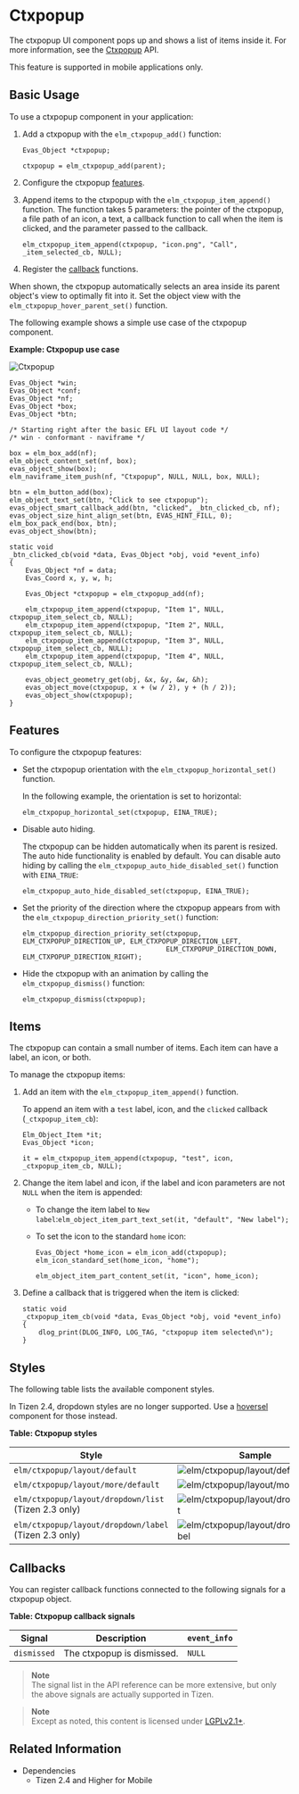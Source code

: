 # Ctxpopup

The ctxpopup UI component pops up and shows a list of items inside it. For more information, see the [Ctxpopup](../../../../api/mobile/latest/group__Elm__Ctxpopup.html) API.

This feature is supported in mobile applications only.

## Basic Usage

To use a ctxpopup component in your application:

1. Add a ctxpopup with the `elm_ctxpopup_add()` function:

   ```
   Evas_Object *ctxpopup;

   ctxpopup = elm_ctxpopup_add(parent);
   ```

2. Configure the ctxpopup [features](#features).

3. Append items to the ctxpopup with the `elm_ctxpopup_item_append()` function. The function takes 5 parameters: the pointer of the ctxpopup, a file path of an icon, a text, a callback function to call when the item is clicked, and the parameter passed to the callback.

   ```
   elm_ctxpopup_item_append(ctxpopup, "icon.png", "Call", _item_selected_cb, NULL);
   ```

4. Register the [callback](#callbacks) functions.

When shown, the ctxpopup automatically selects an area inside its parent object's view to optimally fit into it. Set the object view with the `elm_ctxpopup_hover_parent_set()` function.

The following example shows a simple use case of the ctxpopup component.

**Example: Ctxpopup use case**

![Ctxpopup](./media/ctxpopup1.png)

```
Evas_Object *win;
Evas_Object *conf;
Evas_Object *nf;
Evas_Object *box;
Evas_Object *btn;

/* Starting right after the basic EFL UI layout code */
/* win - conformant - naviframe */

box = elm_box_add(nf);
elm_object_content_set(nf, box);
evas_object_show(box);
elm_naviframe_item_push(nf, "Ctxpopup", NULL, NULL, box, NULL);

btn = elm_button_add(box);
elm_object_text_set(btn, "Click to see ctxpopup");
evas_object_smart_callback_add(btn, "clicked", _btn_clicked_cb, nf);
evas_object_size_hint_align_set(btn, EVAS_HINT_FILL, 0);
elm_box_pack_end(box, btn);
evas_object_show(btn);

static void
_btn_clicked_cb(void *data, Evas_Object *obj, void *event_info)
{
    Evas_Object *nf = data;
    Evas_Coord x, y, w, h;

    Evas_Object *ctxpopup = elm_ctxpopup_add(nf);

    elm_ctxpopup_item_append(ctxpopup, "Item 1", NULL, ctxpopup_item_select_cb, NULL);
    elm_ctxpopup_item_append(ctxpopup, "Item 2", NULL, ctxpopup_item_select_cb, NULL);
    elm_ctxpopup_item_append(ctxpopup, "Item 3", NULL, ctxpopup_item_select_cb, NULL);
    elm_ctxpopup_item_append(ctxpopup, "Item 4", NULL, ctxpopup_item_select_cb, NULL);

    evas_object_geometry_get(obj, &x, &y, &w, &h);
    evas_object_move(ctxpopup, x + (w / 2), y + (h / 2));
    evas_object_show(ctxpopup);
}
```

## Features

To configure the ctxpopup features:

- Set the ctxpopup orientation with the `elm_ctxpopup_horizontal_set()` function.

  In the following example, the orientation is set to horizontal:

  ```
  elm_ctxpopup_horizontal_set(ctxpopup, EINA_TRUE);
  ```

- Disable auto hiding.

  The ctxpopup can be hidden automatically when its parent is resized. The auto hide functionality is enabled by default. You can disable auto hiding by calling the `elm_ctxpopup_auto_hide_disabled_set()` function with `EINA_TRUE`:

  ```
  elm_ctxpopup_auto_hide_disabled_set(ctxpopup, EINA_TRUE);
  ```

- Set the priority of the direction where the ctxpopup appears from with the `elm_ctxpopup_direction_priority_set()` function:

  ```
  elm_ctxpopup_direction_priority_set(ctxpopup, ELM_CTXPOPUP_DIRECTION_UP, ELM_CTXPOPUP_DIRECTION_LEFT,
                                      ELM_CTXPOPUP_DIRECTION_DOWN, ELM_CTXPOPUP_DIRECTION_RIGHT);
  ```

- Hide the ctxpopup with an animation by calling the `elm_ctxpopup_dismiss()` function:

  ```
  elm_ctxpopup_dismiss(ctxpopup);
  ```

## Items

The ctxpopup can contain a small number of items. Each item can have a label, an icon, or both.

To manage the ctxpopup items:

1. Add an item with the `elm_ctxpopup_item_append()` function.

   To append an item with a `test` label, icon, and the `clicked` callback (`_ctxpopup_item_cb`):

   ```
   Elm_Object_Item *it;
   Evas_Object *icon;

   it = elm_ctxpopup_item_append(ctxpopup, "test", icon, _ctxpopup_item_cb, NULL);
   ```

2. Change the item label and icon, if the label and icon parameters are not `NULL` when the item is appended:

   - To change the item label to `New label`:`elm_object_item_part_text_set(it, "default", "New label");`

   - To set the icon to the standard `home` icon:

     ```
     Evas_Object *home_icon = elm_icon_add(ctxpopup);
     elm_icon_standard_set(home_icon, "home");

     elm_object_item_part_content_set(it, "icon", home_icon);
     ```

3. Define a callback that is triggered when the item is clicked:

   ```
   static void
   _ctxpopup_item_cb(void *data, Evas_Object *obj, void *event_info)
   {
       dlog_print(DLOG_INFO, LOG_TAG, "ctxpopup item selected\n");
   }
   ```

## Styles

The following table lists the available component styles.

In Tizen 2.4, dropdown styles are no longer supported. Use a [hoversel](component-hoversel.md) component for those instead.

**Table: Ctxpopup styles**

| Style                                    | Sample                                   |
|----------------------------------------|----------------------------------------|
| `elm/ctxpopup/layout/default`            | ![elm/ctxpopup/layout/default](./media/ctxpopup_default.png) |
| `elm/ctxpopup/layout/more/default`       | ![elm/ctxpopup/layout/more/default](./media/ctxpopup_more.png) |
| `elm/ctxpopup/layout/dropdown/list` (Tizen 2.3 only) | ![elm/ctxpopup/layout/dropdown/list](./media/ctxpopup_dropdown.png) |
| `elm/ctxpopup/layout/dropdown/label` (Tizen 2.3 only) | ![elm/ctxpopup/layout/dropdown/label](./media/ctxpopup_dropdown_label.png) |

## Callbacks

You can register callback functions connected to the following signals for a ctxpopup object.

**Table: Ctxpopup callback signals**

| Signal      | Description                | `event_info` |
|-----------|--------------------------|------------|
| `dismissed` | The ctxpopup is dismissed. | `NULL`       |

> **Note**  
> The signal list in the API reference can be more extensive, but only the above signals are actually supported in Tizen.

> **Note**  
> Except as noted, this content is licensed under [LGPLv2.1+](http://opensource.org/licenses/LGPL-2.1).

## Related Information
- Dependencies
  - Tizen 2.4 and Higher for Mobile
